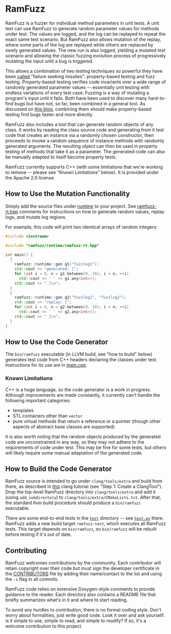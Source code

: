 # RamFuzz

RamFuzz is a fuzzer for individual method parameters in unit tests.  A unit test can use RamFuzz to generate random parameter values for methods under test.  The values are logged, and the log can be replayed to repeat the exact same test scenario.  But RamFuzz also allows mutation of the replay, where some parts of the log are replayed while others are replaced by newly generated values.  The new run is also logged, yielding a mutated test scenario and allowing the classic fuzzing evolution process of progressively mutating the input until a bug is triggered.

This allows a combination of two testing techniques so powerful they have been [called](https://ep2015.europython.eu/conference/talks/testing-with-two-failure-seeking-missiles-fuzzing-and-property-based-testing) "failure seeking missiles": property-based testing and fuzz testing.  Property-based testing verifies code invariants over a wide range of randomly generated parameter values -- essentially unit testing with endless variations of every test case.  Fuzzing is a way of mutating a program's input until it fails.  Both have been used to discover many hard-to-find bugs but have not, so far, been combined in a general tool.  As discussed on [this blog](http://danluu.com/testing/), combining them should make property-based testing find bugs faster and more directly.

RamFuzz also includes a tool that can generate random objects of any class.  It works by reading the class source code and generating from it test code that creates an instance via a randomly chosen constructor, then proceeds to invoke a random sequence of instance methods with randomly generated arguments.  The resulting object can then be used in property testing of methods that take it as a parameter.  The generated code can also be manually adapted to itself become property tests.

RamFuzz currently supports C++ (with some limitations that we're working to remove -- please see "Known Limitations" below).  It is provided under the Apache 2.0 license.

## How to Use the Mutation Functionality

Simply add the source files under [runtime](runtime) to your project.  See [ramfuzz-rt.hpp](runtime/ramfuzz-rt.hpp) comments for instructions on how to generate random values, replay logs, and mutate log regions.

For example, this code will print two identical arrays of random integers:

```c++
#include <iostream>

#include "ramfuzz/runtime/ramfuzz-rt.hpp"

int main() {
  {
    ramfuzz::runtime::gen g1("fuzzlog1");
    std::cout << "generated: [";
    for (int i = 0, n = g1.between(0, 10); i < n; ++i)
      std::cout << ' ' << g1.any<int>();
    std::cout << " ]\n";
  }
  {
    ramfuzz::runtime::gen g2("fuzzlog1", "fuzzlog2");
    std::cout << "replay: [";
    for (int i = 0, n = g2.between(0, 10); i < n; ++i)
      std::cout << ' ' << g2.any<int>();
    std::cout << " ]\n";
  }
}
```

## How to Use the Code Generator

The `bin/ramfuzz` executable (in LLVM build, see "how to build" below) generates test code from C++ headers declaring the classes under test.  Instructions for its use are in [main.cpp](main.cpp).

### Known Limitations

C++ is a huge language, so the code generator is a work in progress.  Although improvements are made constantly, it currently can't handle the following important categories:
- templates
- STL containers other than `vector`
- pure virtual methods that return a reference or a pointer (though other aspects of abstract base classes are supported)

It is also worth noting that the random objects produced by the generated code are unconstrained in any way, so they may not adhere to the requirements of code under test.  This may be fine for some tests, but others will likely require some manual adaptation of the generated code.

## How to Build the Code Generator

RamFuzz source is intended to go under `clang/tools/extra` and build from there, as described in [this](http://clang.llvm.org/docs/LibASTMatchersTutorial.html#step-1-create-a-clangtool) clang tutorial (see "Step 1: Create a ClangTool").  Drop the top-level RamFuzz directory into `clang/tools/extra` and add it (using `add_subdirectory`) to `clang/tools/extra/CMakeLists.txt`.  After that, the standard llvm build procedure should produce a `bin/ramfuzz` executable.

There are some end-to-end tests in the [`test`](test) directory -- see [`test.py`](test/test.py) there.  RamFuzz adds a new build target `ramfuzz-test`, which executes all RamFuzz tests.  This target depends on `bin/ramfuzz`, so `bin/ramfuzz` will be rebuilt before testing if it's out of date.

## Contributing

RamFuzz welcomes contributions by the community.  Each contributor will retain copyright over their code but must sign the developer certificate in the [CONTRIBUTORS](CONTRIBUTORS) file by adding their name/contact to the list and using the `-s` flag in all commits.

RamFuzz code relies on extensive Doxygen-style comments to provide guidance to the reader.  Each directory also contains a README file that briefly summarizes what's in it and where to start reading.

To avoid any hurdles to contribution, there is no formal coding style.  Don't worry about formalities, just write good code.  Look it over and ask yourself: is it simple to use, simple to read, and simple to modify?  If so, it's a welcome contribution to this project.
